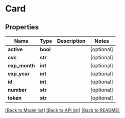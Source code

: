 # Card

## Properties
Name | Type | Description | Notes
------------ | ------------- | ------------- | -------------
**active** | **bool** |  | [optional] 
**cvc** | **str** |  | [optional] 
**exp_month** | **int** |  | [optional] 
**exp_year** | **int** |  | [optional] 
**id** | **int** |  | [optional] 
**number** | **str** |  | [optional] 
**token** | **str** |  | [optional] 

[[Back to Model list]](../README.md#documentation-for-models) [[Back to API list]](../README.md#documentation-for-api-endpoints) [[Back to README]](../README.md)


